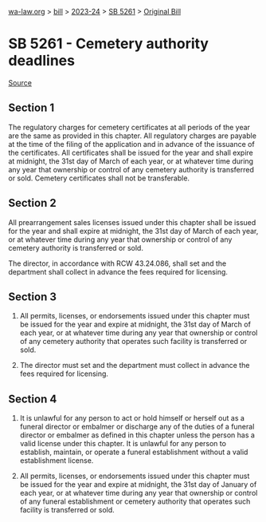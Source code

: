 [wa-law.org](/) > [bill](/bill/) > [2023-24](/bill/2023-24/) > [SB 5261](/bill/2023-24/sb/5261/) > [Original Bill](/bill/2023-24/sb/5261/1/)

# SB 5261 - Cemetery authority deadlines

[Source](http://lawfilesext.leg.wa.gov/biennium/2023-24/Pdf/Bills/Senate%20Bills/5261.pdf)

## Section 1
The regulatory charges for cemetery certificates at all periods of the year are the same as provided in this chapter. All regulatory charges are payable at the time of the filing of the application and in advance of the issuance of the certificates. All certificates shall be issued for the year and shall expire at midnight, the 31st day of March of each year, or at whatever time during any year that ownership or control of any cemetery authority is transferred or sold. Cemetery certificates shall not be transferable.

## Section 2
All prearrangement sales licenses issued under this chapter shall be issued for the year and shall expire at midnight, the 31st day of March of each year, or at whatever time during any year that ownership or control of any cemetery authority is transferred or sold.

The director, in accordance with RCW 43.24.086, shall set and the department shall collect in advance the fees required for licensing.

## Section 3
1. All permits, licenses, or endorsements issued under this chapter  must be issued for the year and expire at midnight, the 31st day of March of each year, or at whatever time during any year that ownership or control of any cemetery authority that operates such facility is transferred or sold.

2. The director must set and the department must collect in advance the fees required for licensing.

## Section 4
1. It is unlawful for any person to act or hold himself or herself out as a funeral director or embalmer or discharge any of the duties of a funeral director or embalmer as defined in this chapter unless the person has a valid license under this chapter. It is unlawful for any person to establish, maintain, or operate a funeral establishment without a valid establishment license.

2. All permits, licenses, or endorsements issued under this chapter must be issued for the year and expire at midnight, the 31st day of January of each year, or at whatever time during any year that ownership or control of any funeral establishment or cemetery authority that operates such facility is transferred or sold.
